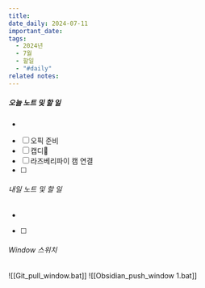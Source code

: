 ```yaml
---
title: 
date_daily: 2024-07-11
important_date: 
tags:
  - 2024년
  - 7월
  - 할일
  - "#daily"
related notes:
---
```

##### 오늘 노트 및 할 일 
- 
- [ ] 오픽 준비
- [ ] 캡디🔼 
- [ ] 라즈베리파이 캠 연결
- [ ] 





###### 내일 노트 및 할 일
- 
- [ ] 


######  Window 스위치
![[Git_pull_window.bat]]
![[Obsidian_push_window 1.bat]]

